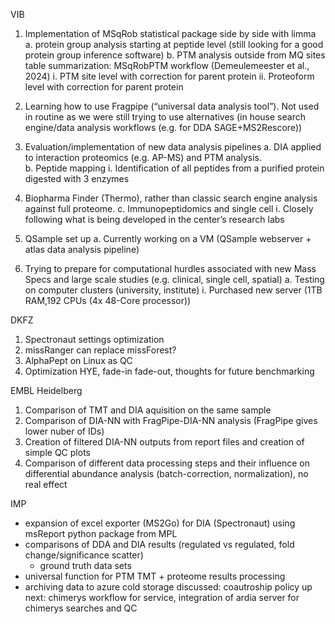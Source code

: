 VIB

1.	Implementation of MSqRob statistical package side by side with limma 
a.	protein group analysis starting at peptide level (still looking for a good protein group inference software)
b.	PTM analysis outside from MQ sites table summarization: 
MSqRobPTM workflow (Demeulemeester et al., 2024)
i.	PTM site level with correction for parent protein
ii.	Proteoform level with correction for parent protein

2.	Learning how to use Fragpipe (“universal data analysis tool”). Not used in routine as we were still trying to use alternatives (in house search engine/data analysis workflows (e.g. for DDA SAGE+MS2Rescore)) 

3.	Evaluation/implementation of new data analysis pipelines
a.	DIA applied to interaction proteomics (e.g. AP-MS) and PTM analysis.  
b.	Peptide mapping
i.	Identification of all peptides from a purified protein digested with 3 enzymes
1.	Biopharma Finder (Thermo), rather than classic search engine analysis against full proteome. 
c.	Immunopeptidomics and single cell
i.	Closely following what is being developed in the center’s research labs

4.	QSample set up
a.	Currently working on a VM (QSample webserver + atlas data analysis pipeline)

5.	Trying to prepare for computational hurdles associated with new Mass Specs and large scale studies (e.g. clinical, single cell, spatial)
a.	Testing on computer clusters (university, institute)
i.	Purchased new server (1TB RAM,192 CPUs (4x 48-Core processor))


 DKFZ

 1. Spectronaut settings optimization
 3. missRanger can replace missForest?
 4. AlphaPept on Linux as QC
 5. Optimization HYE, fade-in fade-out, thoughts for future benchmarking

EMBL Heidelberg
1. Comparison of TMT and DIA aquisition on the same sample
2. Comparison of DIA-NN with FragPipe-DIA-NN analysis (FragPipe gives lower nuber of IDs)
3. Creation of filtered DIA-NN outputs from report files and creation of simple QC plots
4. Comparison of different data processing steps and their influence on differential abundance analysis (batch-correction, normalization), no real effect

IMP
- expansion of excel exporter (MS2Go) for DIA (Spectronaut)
	   using msReport python package from MPL
- comparisons of DDA and DIA results (regulated vs regulated, fold change/significance scatter)
    + ground truth data sets
- universal function for PTM TMT + proteome results processing
- archiving data to azure cold storage
discussed: coautroship policy
up next: chimerys workflow for service, integration of ardia server for chimerys searches and QC
